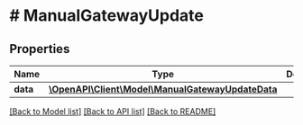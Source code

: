# # ManualGatewayUpdate

## Properties

Name | Type | Description | Notes
------------ | ------------- | ------------- | -------------
**data** | [**\OpenAPI\Client\Model\ManualGatewayUpdateData**](ManualGatewayUpdateData.md) |  |

[[Back to Model list]](../../README.md#models) [[Back to API list]](../../README.md#endpoints) [[Back to README]](../../README.md)
